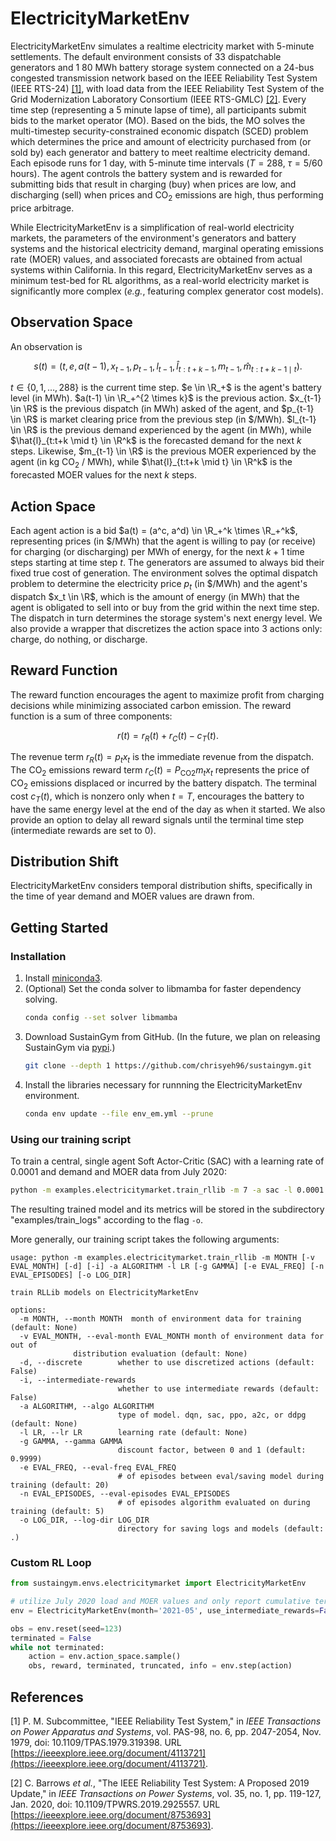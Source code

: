 # ElectricityMarketEnv

ElectricityMarketEnv simulates a realtime electricity market with 5-minute settlements. The default environment consists of 33 dispatchable generators and 1 80 MWh battery storage system connected on a 24-bus congested transmission network based on the IEEE Reliability Test System (IEEE RTS-24) [[1]](#references), with load data from the IEEE Reliability Test System of the Grid Modernization Laboratory Consortium (IEEE RTS-GMLC) [[2]](#references). Every time step (representing a 5 minute lapse of time), all participants submit bids to the market operator (MO). Based on the bids, the MO solves the multi-timestep security-constrained economic dispatch (SCED) problem which determines the price and amount of electricity purchased from (or sold by) each generator and battery to meet realtime electricity demand. Each episode runs for 1 day, with 5-minute time intervals ($T = 288$, $\tau = 5/60$ hours). The agent controls the battery system and is rewarded for submitting bids that result in charging (buy) when prices are low, and discharging (sell) when prices and CO<sub>2</sub> emissions are high, thus performing price arbitrage.

While ElectricityMarketEnv is a simplification of real-world electricity markets, the parameters of the environment's generators and battery systems and the historical electricity demand, marginal operating emissions rate (MOER) values, and associated forecasts are obtained from actual systems within California. In this regard, ElectricityMarketEnv serves as a minimum test-bed for RL algorithms, as a real-world electricity market is significantly more complex (_e.g._, featuring complex generator cost models).

## Observation Space

An observation is

$$
s(t) = (t, e, a(t-1), x_{t-1}, p_{t-1}, l_{t-1}, \hat{l}_{t:t+k-1}, m_{t-1}, \hat{m}_{t:t+k-1 \mid t}).
$$

$t \in \{0, 1, \dotsc, 288\}$ is the current time step. $e \in \R_+$ is the agent's battery level (in MWh). $a(t-1) \in \R_+^{2 \times k}$ is the previous action. $x_{t-1} \in \R$ is the previous dispatch (in MWh) asked of the agent, and $p_{t-1} \in \R$ is market clearing price from the previous step (in \$/MWh). $l_{t-1} \in \R$  is the previous demand experienced by the agent (in MWh), while $\hat{l}_{t:t+k \mid t} \in \R^k$ is the forecasted demand for the next $k$ steps. Likewise, $m_{t-1} \in \R$ is the previous MOER experienced by the agent (in kg CO<sub>2</sub> / MWh), while $\hat{l}_{t:t+k \mid t} \in \R^k$ is the forecasted MOER values for the next $k$ steps.

## Action Space
Each agent action is a bid $a(t) = (a^c, a^d) \in \R_+^k \times \R_+^k$, representing prices (in \$/MWh) that the agent is willing to pay (or receive) for charging (or discharging) per MWh of energy, for the next $k+1$ time steps starting at time step $t$. The generators are assumed to always bid their fixed true cost of generation. The environment solves the optimal dispatch problem to determine the electricity price $p_t$ (in \$/MWh) and the agent's dispatch $x_t \in \R$, which is the amount of energy (in MWh) that the agent is obligated to sell into or buy from the grid within the next time step. The dispatch in turn determines the storage system's next energy level. We also provide a wrapper that discretizes the action space into 3 actions only: charge, do nothing, or discharge.

## Reward Function
The reward function encourages the agent to maximize profit from charging decisions while minimizing associated carbon emission. The reward function is a sum of three components:

$$
r(t) = r_R(t) + r_C(t) - c_T(t).
$$

The revenue term $r_R(t) = p_t x_t$ is the immediate revenue from the dispatch. The CO<sub>2</sub> emissions reward term $r_C(t) = P_\text{CO2} m_t x_t$ represents the price of CO<sub>2</sub> emissions displaced or incurred by the battery dispatch. The terminal cost $c_T(t)$, which is nonzero only when $t=T$, encourages the battery to have the same energy level at the end of the day as when it started. We also provide an option to delay all reward signals until the terminal time step (intermediate rewards are set to 0).

## Distribution Shift
ElectricityMarketEnv considers temporal distribution shifts, specifically in the time of year demand and MOER values are drawn from.

## Getting Started

### Installation

1. Install [miniconda3](https://docs.conda.io/en/latest/miniconda-other-installer-links.html).
2. (Optional) Set the conda solver to libmamba for faster dependency solving.
    ```bash
    conda config --set solver libmamba
    ```
3. Download SustainGym from GitHub. (In the future, we plan on releasing SustainGym via [pypi](https://pypi.org/).)
    ```bash
    git clone --depth 1 https://github.com/chrisyeh96/sustaingym.git
    ```
4. Install the libraries necessary for runnning the ElectricityMarketEnv environment.
    ```bash
    conda env update --file env_em.yml --prune
    ```

### Using our training script

To train a central, single agent Soft Actor-Critic (SAC) with a learning rate of 0.0001 and demand and MOER data from July 2020:

```bash
python -m examples.electricitymarket.train_rllib -m 7 -a sac -l 0.0001 -o examples/train_logs
```

The resulting trained model and its metrics will be stored in the subdirectory "examples/train_logs" according to the flag `-o`.

More generally, our training script takes the following arguments:

```
usage: python -m examples.electricitymarket.train_rllib -m MONTH [-v EVAL_MONTH] [-d] [-i] -a ALGORITHM -l LR [-g GAMMA] [-e EVAL_FREQ] [-n EVAL_EPISODES] [-o LOG_DIR]

train RLLib models on ElectricityMarketEnv

options:
  -m MONTH, --month MONTH  month of environment data for training (default: None)
  -v EVAL_MONTH, --eval-month EVAL_MONTH month of environment data for out of
              distribution evaluation (default: None)
  -d, --discrete        whether to use discretized actions (default: False)
  -i, --intermediate-rewards
                        whether to use intermediate rewards (default: False)
  -a ALGORITHM, --algo ALGORITHM
                        type of model. dqn, sac, ppo, a2c, or ddpg (default: None)
  -l LR, --lr LR        learning rate (default: None)
  -g GAMMA, --gamma GAMMA
                        discount factor, between 0 and 1 (default: 0.9999)
  -e EVAL_FREQ, --eval-freq EVAL_FREQ
                        # of episodes between eval/saving model during training (default: 20)
  -n EVAL_EPISODES, --eval-episodes EVAL_EPISODES
                        # of episodes algorithm evaluated on during training (default: 5)
  -o LOG_DIR, --log-dir LOG_DIR
                        directory for saving logs and models (default: .)
```


### Custom RL Loop

```python
from sustaingym.envs.electricitymarket import ElectricityMarketEnv

# utilize July 2020 load and MOER values and only report cumulative terminal rewards
env = ElectricityMarketEnv(month='2021-05', use_intermediate_rewards=False)

obs = env.reset(seed=123)
terminated = False
while not terminated:
    action = env.action_space.sample()
    obs, reward, terminated, truncated, info = env.step(action)
```


## References

[1] P. M. Subcommittee, "IEEE Reliability Test System," in _IEEE Transactions on Power Apparatus and Systems_, vol. PAS-98, no. 6, pp. 2047-2054, Nov. 1979, doi: 10.1109/TPAS.1979.319398. URL [https://ieeexplore.ieee.org/document/4113721](https://ieeexplore.ieee.org/document/4113721).

[2] C. Barrows _et al._, "The IEEE Reliability Test System: A Proposed 2019 Update," in _IEEE Transactions on Power Systems_, vol. 35, no. 1, pp. 119-127, Jan. 2020, doi: 10.1109/TPWRS.2019.2925557. URL [https://ieeexplore.ieee.org/document/8753693](https://ieeexplore.ieee.org/document/8753693).
